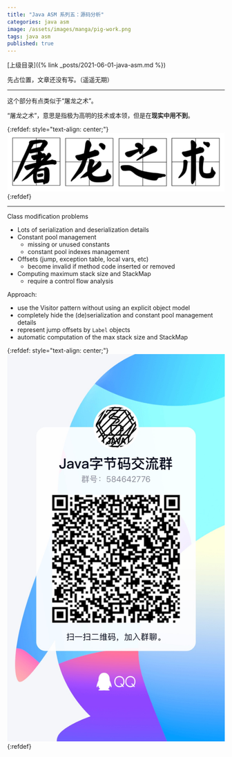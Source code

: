 ```yaml
---
title: "Java ASM 系列五：源码分析"
categories: java asm
image: /assets/images/manga/pig-work.png
tags: java asm
published: true
---
```


[上级目录]({% link _posts/2021-06-01-java-asm.md %})

先占位置，文章还没有写。（遥遥无期）

---

这个部分有点类似于“屠龙之术”。

“屠龙之术”，意思是指极为高明的技术或本领，但是在**现实中用不到**。

{:refdef: style="text-align: center;"}
![](/assets/images/chinese-culture/dragon-killing-skill.png)
{:refdef}

---

Class modification problems

- Lots of serialization and deserialization details
- Constant pool management
  - missing or unused constants
  - constant pool indexes management
- Offsets (jump, exception table, local vars, etc)
  - become invalid if method code inserted or removed
- Computing maximum stack size and StackMap
  - require a control flow analysis

Approach:

- use the Visitor pattern without using an explicit object model
- completely hide the (de)serialization and constant pool management details
- represent jump offsets by `Label` objects
- automatic computation of the max stack size and StackMap



{:refdef: style="text-align: center;"}
![QQ Group](/assets/images/contact/qq-group.jpg)
{:refdef}
